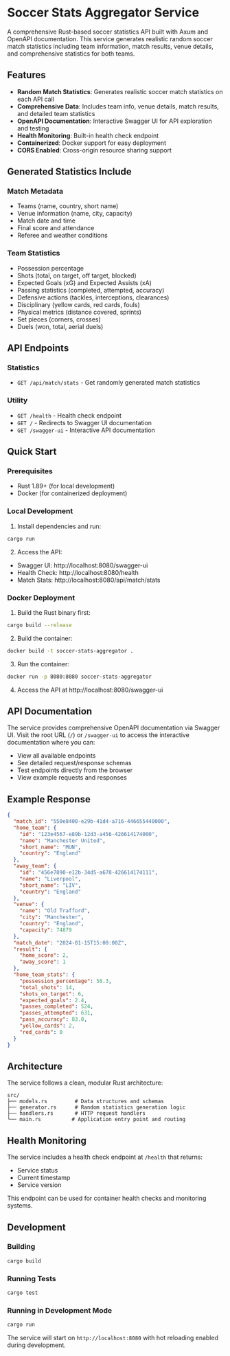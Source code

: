 # Soccer Stats Aggregator Service

A comprehensive Rust-based soccer statistics API built with Axum and OpenAPI documentation. This service generates realistic random soccer match statistics including team information, match results, venue details, and comprehensive statistics for both teams.

## Features

- **Random Match Statistics**: Generates realistic soccer match statistics on each API call
- **Comprehensive Data**: Includes team info, venue details, match results, and detailed team statistics
- **OpenAPI Documentation**: Interactive Swagger UI for API exploration and testing
- **Health Monitoring**: Built-in health check endpoint
- **Containerized**: Docker support for easy deployment
- **CORS Enabled**: Cross-origin resource sharing support

## Generated Statistics Include

### Match Metadata
- Teams (name, country, short name)
- Venue information (name, city, capacity)
- Match date and time
- Final score and attendance
- Referee and weather conditions

### Team Statistics
- Possession percentage
- Shots (total, on target, off target, blocked)
- Expected Goals (xG) and Expected Assists (xA)
- Passing statistics (completed, attempted, accuracy)
- Defensive actions (tackles, interceptions, clearances)
- Disciplinary (yellow cards, red cards, fouls)
- Physical metrics (distance covered, sprints)
- Set pieces (corners, crosses)
- Duels (won, total, aerial duels)

## API Endpoints

### Statistics
- `GET /api/match/stats` - Get randomly generated match statistics

### Utility
- `GET /health` - Health check endpoint
- `GET /` - Redirects to Swagger UI documentation
- `GET /swagger-ui` - Interactive API documentation

## Quick Start

### Prerequisites
- Rust 1.89+ (for local development)
- Docker (for containerized deployment)

### Local Development

1. Install dependencies and run:
```bash
cargo run
```

2. Access the API:
- Swagger UI: http://localhost:8080/swagger-ui
- Health Check: http://localhost:8080/health
- Match Stats: http://localhost:8080/api/match/stats

### Docker Deployment

1. Build the Rust binary first:
```bash
cargo build --release
```

2. Build the container:
```bash
docker build -t soccer-stats-aggregator .
```

3. Run the container:
```bash
docker run -p 8080:8080 soccer-stats-aggregator
```

4. Access the API at http://localhost:8080/swagger-ui

## API Documentation

The service provides comprehensive OpenAPI documentation via Swagger UI. Visit the root URL (`/`) or `/swagger-ui` to access the interactive documentation where you can:

- View all available endpoints
- See detailed request/response schemas
- Test endpoints directly from the browser
- View example requests and responses

## Example Response

```json
{
  "match_id": "550e8400-e29b-41d4-a716-446655440000",
  "home_team": {
    "id": "123e4567-e89b-12d3-a456-426614174000",
    "name": "Manchester United",
    "short_name": "MUN",
    "country": "England"
  },
  "away_team": {
    "id": "456e7890-e12b-34d5-a678-426614174111",
    "name": "Liverpool",
    "short_name": "LIV",
    "country": "England"
  },
  "venue": {
    "name": "Old Trafford",
    "city": "Manchester",
    "country": "England",
    "capacity": 74879
  },
  "match_date": "2024-01-15T15:00:00Z",
  "result": {
    "home_score": 2,
    "away_score": 1
  },
  "home_team_stats": {
    "possession_percentage": 58.3,
    "total_shots": 14,
    "shots_on_target": 6,
    "expected_goals": 2.4,
    "passes_completed": 524,
    "passes_attempted": 631,
    "pass_accuracy": 83.0,
    "yellow_cards": 2,
    "red_cards": 0
  }
}
```

## Architecture

The service follows a clean, modular Rust architecture:

```
src/
├── models.rs         # Data structures and schemas
├── generator.rs      # Random statistics generation logic  
├── handlers.rs       # HTTP request handlers
└── main.rs          # Application entry point and routing
```

## Health Monitoring

The service includes a health check endpoint at `/health` that returns:
- Service status
- Current timestamp
- Service version

This endpoint can be used for container health checks and monitoring systems.

## Development

### Building
```bash
cargo build
```

### Running Tests
```bash
cargo test
```

### Running in Development Mode
```bash
cargo run
```

The service will start on `http://localhost:8080` with hot reloading enabled during development.